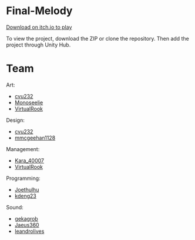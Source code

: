 # Final-Melody
[Download on itch.io to play](https://kdeng23.itch.io/final-melody)

To view the project, download the ZIP or clone the repository. Then add the project through Unity Hub.

# Team

Art:
* [cvu232](https://cvu232.itch.io/)
* [Monoseelie](https://monoseelie.itch.io/)
* [VirtualRook](https://virtualrook.itch.io/)

Design:
* [cvu232](https://cvu232.itch.io/)
* [mmcgeehan1128](https://mmcgeehan1128.itch.io/)

Management:
* [Kara_40007](https://kara-40007.itch.io/)
* [VirtualRook](https://virtualrook.itch.io/)

Programming:
* [Joethulhu](https://joethulhu.itch.io/)
* [kdeng23](https://kdeng23.itch.io/)

Sound:
* [gekagrob](https://gekagrob.itch.io/)
* [Jaeus360](https://jaeus360.itch.io/)
* [leandrolives](https://leandrolives.itch.io/)

